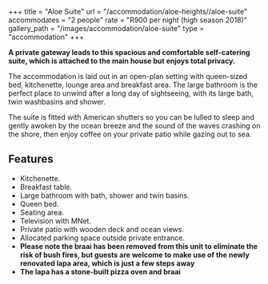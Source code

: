 +++
title = "Aloe Suite"
url = "/accommodation/aloe-heights//aloe-suite"
accommodates = "2 people"
rate = "R900 per night (high season 2018)"
gallery_path = "/images/accommodation/aloe-suite"
type = "accommodation"
+++

**A private gateway leads to this spacious and comfortable self-catering suite, which is attached to the main house but enjoys total privacy.**

The accommodation is laid out in an open-plan setting with queen-sized bed, kitchenette, lounge area and breakfast area. The large bathroom is the perfect place to unwind after a long day of sightseeing, with its large bath, twin washbasins and shower.

The suite is fitted with American shutters so you can be lulled to sleep and gently awoken by the ocean breeze and the sound of the waves crashing on the shore, then enjoy coffee on your private patio while gazing out to sea.

## Features

*   Kitchenette.
*   Breakfast table.
*   Large bathroom with bath, shower and twin basins.
*   Queen bed.
*   Seating area.
*   Television with MNet.
*   Private patio with wooden deck and ocean views.
*   Allocated parking space outside private entrance.
*   **Please note the braai has been removed from this unit to eliminate the risk of bush fires, but guests are welcome to make use of the newly renovated lapa area, which is just a few steps away**
*   **The lapa has a stone-built pizza oven and braai**